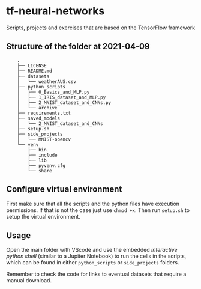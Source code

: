 # tf-neural-networks
Scripts, projects and exercises that are based on the TensorFlow framework


## Structure of the folder at 2021-04-09
```
    .
    ├── LICENSE
    ├── README.md
    ├── datasets
    │   └── weatherAUS.csv
    ├── python_scripts
    │   ├── 0_Basics_and_MLP.py
    │   ├── 1_IRIS_dataset_and_MLP.py
    │   ├── 2_MNIST_dataset_and_CNNs.py
    │   └── archive
    ├── requirements.txt
    ├── saved_models
    │   └── 2_MNIST_dataset_and_CNNs
    ├── setup.sh
    ├── side_projects
    │   └── MNIST-opencv
    └── venv
        ├── bin
        ├── include
        ├── lib
        ├── pyvenv.cfg
        └── share

```

## Configure virtual environment

First make sure that all the scripts and the python files have execution permissions. If that is not the case just use `chmod +x`. Then run `setup.sh` to setup the virtual environment.


## Usage

Open the main folder with VScode and use the embedded _interactive python shell_ (similar to a Jupiter Notebook) to run the cells in the scripts, which can be found in either `python_scripts` or `side_projects` folders.

Remember to check the code for links to eventual datasets that require a manual download.